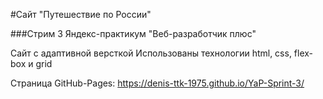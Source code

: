 #Сайт "Путешествие по России"

###Стрим 3 Яндекс-практикум "Веб-разработчик плюс"

Сайт с адаптивной версткой
Использованы технологии html, css, flex-box и grid

Страница GitHub-Pages: https://denis-ttk-1975.github.io/YaP-Sprint-3/
